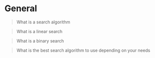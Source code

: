 # General

> What is a search algorithm

> What is a linear search

> What is a binary search

> What is the best search algorithm to use depending on your needs
